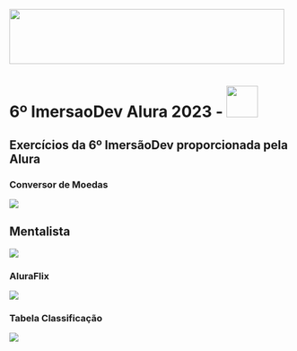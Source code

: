 <img style="width:35em; height:7em;" src="https://imersao.dev/assets/img/logo-imersao-dev6-desktop.1674580904.png"></img>
# 6º ImersaoDev Alura 2023 - <img style="width:2em; height:2em;" src="https://pbs.twimg.com/profile_images/1597421774676828165/m-BUQtop_400x400.jpg"></img>

## Exercícios da 6º ImersãoDev proporcionada pela Alura
### Conversor de Moedas
<img src="https://i.imgur.com/WuZE4oT.png"></img>

## Mentalista
<img src="https://i.imgur.com/6tgda4s.png"></img>

### AluraFlix
<img src="https://i.imgur.com/SVpD1jG.png"></img>

### Tabela Classificação
<img src="https://i.imgur.com/13hFIzn.png"></img>
